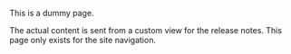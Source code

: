 This is a dummy page.

The actual content is sent from a custom view for the release notes. This page only exists for the site navigation.
